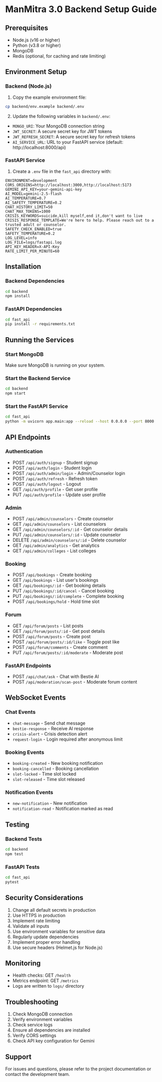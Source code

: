 # ManMitra 3.0 Backend Setup Guide

## Prerequisites

- Node.js (v16 or higher)
- Python (v3.8 or higher)
- MongoDB
- Redis (optional, for caching and rate limiting)

## Environment Setup

### Backend (Node.js)

1. Copy the example environment file:
```bash
cp backend/env.example backend/.env
```

2. Update the following variables in `backend/.env`:
- `MONGO_URI`: Your MongoDB connection string
- `JWT_SECRET`: A secure secret key for JWT tokens
- `JWT_REFRESH_SECRET`: A secure secret key for refresh tokens
- `AI_SERVICE_URL`: URL to your FastAPI service (default: http://localhost:8000/api)

### FastAPI Service

1. Create a `.env` file in the `fast_api` directory with:
```env
ENVIRONMENT=development
CORS_ORIGINS=http://localhost:3000,http://localhost:5173
GEMINI_API_KEY=your-gemini-api-key
AI_MODEL=gemini-2.5-flash
AI_TEMPERATURE=0.7
AI_SAFETY_TEMPERATURE=0.2
CHAT_HISTORY_LIMIT=50
CHAT_MAX_TOKENS=1000
CRISIS_KEYWORDS=suicide,kill myself,end it,don't want to live
CRISIS_RESPONSE_TEMPLATE=We're here to help. Please reach out to a trusted adult or counselor.
SAFETY_CHECK_ENABLED=true
SAFETY_TEMPERATURE=0.2
LOG_LEVEL=info
LOG_FILE=logs/fastapi.log
API_KEY_HEADER=X-API-Key
RATE_LIMIT_PER_MINUTE=60
```

## Installation

### Backend Dependencies

```bash
cd backend
npm install
```

### FastAPI Dependencies

```bash
cd fast_api
pip install -r requirements.txt
```

## Running the Services

### Start MongoDB
Make sure MongoDB is running on your system.

### Start the Backend Service
```bash
cd backend
npm start
```

### Start the FastAPI Service
```bash
cd fast_api
python -m uvicorn app.main:app --reload --host 0.0.0.0 --port 8000
```

## API Endpoints

### Authentication
- POST `/api/auth/signup` - Student signup
- POST `/api/auth/login` - Student login
- POST `/api/auth/admin/login` - Admin/Counselor login
- POST `/api/auth/refresh` - Refresh token
- POST `/api/auth/logout` - Logout
- GET `/api/auth/profile` - Get user profile
- PUT `/api/auth/profile` - Update user profile

### Admin
- POST `/api/admin/counselors` - Create counselor
- GET `/api/admin/counselors` - List counselors
- GET `/api/admin/counselors/:id` - Get counselor details
- PUT `/api/admin/counselors/:id` - Update counselor
- DELETE `/api/admin/counselors/:id` - Delete counselor
- GET `/api/admin/analytics` - Get analytics
- GET `/api/admin/colleges` - List colleges

### Booking
- POST `/api/bookings` - Create booking
- GET `/api/bookings` - List user's bookings
- GET `/api/bookings/:id` - Get booking details
- PUT `/api/bookings/:id/cancel` - Cancel booking
- PUT `/api/bookings/:id/complete` - Complete booking
- POST `/api/bookings/hold` - Hold time slot

### Forum
- GET `/api/forum/posts` - List posts
- GET `/api/forum/posts/:id` - Get post details
- POST `/api/forum/posts` - Create post
- POST `/api/forum/posts/:id/like` - Toggle post like
- POST `/api/forum/comments` - Create comment
- PUT `/api/forum/posts/:id/moderate` - Moderate post

### FastAPI Endpoints
- POST `/api/chat/ask` - Chat with Bestie AI
- POST `/api/moderation/scan-post` - Moderate forum content

## WebSocket Events

### Chat Events
- `chat-message` - Send chat message
- `bestie-response` - Receive AI response
- `crisis-alert` - Crisis detection alert
- `request-login` - Login required after anonymous limit

### Booking Events
- `booking-created` - New booking notification
- `booking-cancelled` - Booking cancellation
- `slot-locked` - Time slot locked
- `slot-released` - Time slot released

### Notification Events
- `new-notification` - New notification
- `notification-read` - Notification marked as read

## Testing

### Backend Tests
```bash
cd backend
npm test
```

### FastAPI Tests
```bash
cd fast_api
pytest
```

## Security Considerations

1. Change all default secrets in production
2. Use HTTPS in production
3. Implement rate limiting
4. Validate all inputs
5. Use environment variables for sensitive data
6. Regularly update dependencies
7. Implement proper error handling
8. Use secure headers (Helmet.js for Node.js)

## Monitoring

- Health checks: GET `/health`
- Metrics endpoint: GET `/metrics`
- Logs are written to `logs/` directory

## Troubleshooting

1. Check MongoDB connection
2. Verify environment variables
3. Check service logs
4. Ensure all dependencies are installed
5. Verify CORS settings
6. Check API key configuration for Gemini

## Support

For issues and questions, please refer to the project documentation or contact the development team.
